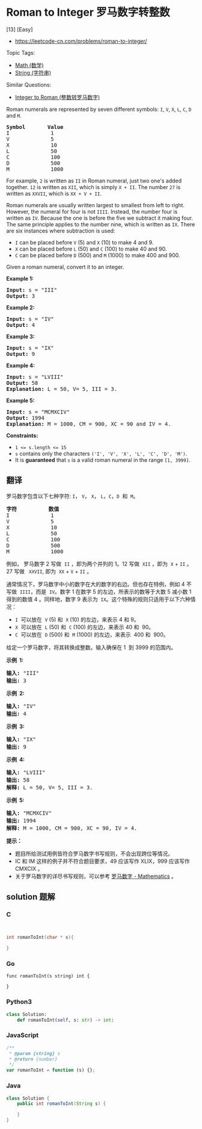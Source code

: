 # Roman to Integer 罗马数字转整数

[13] [Easy]

- https://leetcode-cn.com/problems/roman-to-integer/

Topic Tags:

- [Math (数学)](https://leetcode-cn.com/tag/math/)
- [String (字符串)](https://leetcode-cn.com/tag/string/)

Similar Questions:

- [Integer to Roman (整数转罗马数字)](https://leetcode-cn.com/problems/integer-to-roman/)

Roman numerals are represented by seven different symbols: `I`, `V`, `X`, `L`, `C`, `D` and `M`.

<pre><strong>Symbol</strong>       <strong>Value</strong>
I             1
V             5
X             10
L             50
C             100
D             500
M             1000</pre>

For example, `2` is written as `II` in Roman numeral, just two one's added together. `12` is written as `XII`, which is simply `X + II`. The number `27` is written as `XXVII`, which is `XX + V + II`.

Roman numerals are usually written largest to smallest from left to right. However, the numeral for four is not `IIII`. Instead, the number four is written as `IV`. Because the one is before the five we subtract it making four. The same principle applies to the number nine, which is written as `IX`. There are six instances where subtraction is used:

- `I` can be placed before `V` (5) and `X` (10) to make 4 and 9.
- `X` can be placed before `L` (50) and `C` (100) to make 40 and 90.
- `C` can be placed before `D` (500) and `M` (1000) to make 400 and 900.

Given a roman numeral, convert it to an integer.

**Example 1:**

<pre><strong>Input:</strong> s = "III"
<strong>Output:</strong> 3
</pre>

**Example 2:**

<pre><strong>Input:</strong> s = "IV"
<strong>Output:</strong> 4
</pre>

**Example 3:**

<pre><strong>Input:</strong> s = "IX"
<strong>Output:</strong> 9
</pre>

**Example 4:**

<pre><strong>Input:</strong> s = "LVIII"
<strong>Output:</strong> 58
<strong>Explanation:</strong> L = 50, V= 5, III = 3.
</pre>

**Example 5:**

<pre><strong>Input:</strong> s = "MCMXCIV"
<strong>Output:</strong> 1994
<strong>Explanation:</strong> M = 1000, CM = 900, XC = 90 and IV = 4.
</pre>

**Constraints:**

- `1 <= s.length <= 15`
- `s` contains only the characters `('I', 'V', 'X', 'L', 'C', 'D', 'M')`.
- It is **guaranteed** that `s` is a valid roman numeral in the range `[1, 3999]`.

## 翻译

罗马数字包含以下七种字符: `I`， `V`， `X`， `L`，`C`，`D`  和  `M`。

<pre><strong>字符</strong>          <strong>数值</strong>
I             1
V             5
X             10
L             50
C             100
D             500
M             1000</pre>

例如， 罗马数字 2 写做  `II` ，即为两个并列的 1。12 写做  `XII` ，即为  `X` + `II` 。 27 写做   `XXVII`, 即为  `XX` + `V` + `II` 。

通常情况下，罗马数字中小的数字在大的数字的右边。但也存在特例，例如 4 不写做  `IIII`，而是  `IV`。数字 1 在数字 5 的左边，所表示的数等于大数 5 减小数 1 得到的数值 4 。同样地，数字 9 表示为  `IX`。这个特殊的规则只适用于以下六种情况：

- `I`  可以放在  `V` (5) 和  `X` (10) 的左边，来表示 4 和 9。
- `X`  可以放在  `L` (50) 和  `C` (100) 的左边，来表示 40 和  90。
- `C`  可以放在  `D` (500) 和  `M` (1000) 的左边，来表示  400 和  900。

给定一个罗马数字，将其转换成整数。输入确保在 1  到 3999 的范围内。

**示例  1:**

<pre><strong>输入:</strong>&nbsp;"III"
<strong>输出:</strong> 3</pre>

**示例  2:**

<pre><strong>输入:</strong>&nbsp;"IV"
<strong>输出:</strong> 4</pre>

**示例  3:**

<pre><strong>输入:</strong>&nbsp;"IX"
<strong>输出:</strong> 9</pre>

**示例  4:**

<pre><strong>输入:</strong>&nbsp;"LVIII"
<strong>输出:</strong> 58
<strong>解释:</strong> L = 50, V= 5, III = 3.
</pre>

**示例  5:**

<pre><strong>输入:</strong>&nbsp;"MCMXCIV"
<strong>输出:</strong> 1994
<strong>解释:</strong> M = 1000, CM = 900, XC = 90, IV = 4.</pre>

**提示：**

- 题目所给测试用例皆符合罗马数字书写规则，不会出现跨位等情况。
- IC 和 IM 这样的例子并不符合题目要求，49 应该写作 XLIX，999 应该写作 CMXCIX 。
- 关于罗马数字的详尽书写规则，可以参考 [罗马数字 - Mathematics](https://b2b.partcommunity.com/community/knowledge/zh_CN/detail/10753/%E7%BD%97%E9%A9%AC%E6%95%B0%E5%AD%97#knowledge_article) 。

## solution 题解

### C

```c


int romanToInt(char * s){

}
```

### Go

```golang
func romanToInt(s string) int {

}
```

### Python3

```python
class Solution:
    def romanToInt(self, s: str) -> int:
```

### JavaScript

```javascript
/**
 * @param {string} s
 * @return {number}
 */
var romanToInt = function (s) {};
```

### Java

```java
class Solution {
    public int romanToInt(String s) {

    }
}
```
